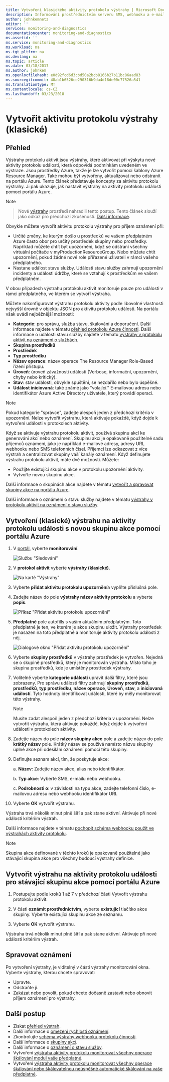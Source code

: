 ```yaml
---
title: Vytvoření klasického aktivity protokolu výstrahy | Microsoft Docs
description: Informování prostřednictvím serveru SMS, webhooku a e-mailu při určité události v protokolu aktivit.
author: johnkemnetz
editor: ''
services: monitoring-and-diagnostics
documentationcenter: monitoring-and-diagnostics
ms.assetid: ''
ms.service: monitoring-and-diagnostics
ms.workload: na
ms.tgt_pltfrm: na
ms.devlang: na
ms.topic: article
ms.date: 03/18/2017
ms.author: johnkem
ms.openlocfilehash: e0d92fcd6d3cbd50a2bcb8166b27b11bc86aad83
ms.sourcegitcommit: 48ab1b6526ce290316b9da4d18de00c77526a541
ms.translationtype: MT
ms.contentlocale: cs-CZ
ms.lasthandoff: 03/23/2018
---
```

# <a name="create-activity-log-alerts-classic"></a>Vytvořit aktivitu protokolu výstrahy (klasické)

## <a name="overview"></a>Přehled
Výstrahy protokolu aktivit jsou výstrahy, které aktivovat při výskytu nové aktivity protokolu události, která odpovídá podmínkám uvedeném ve výstraze. Jsou prostředky Azure, takže je lze vytvořit pomocí šablony Azure Resource Manager. Také mohou být vytvořeny, aktualizovat nebo odstranit na portálu Azure. Tento článek představuje koncepty za aktivitu protokolu výstrahy. Ji pak ukazuje, jak nastavit výstrahy na aktivity protokolu události pomocí portálu Azure.

> [!NOTE]

>  Nové [výstrahy](monitoring-overview-unified-alerts.md) prostředí nahradili tento postup. Tento článek slouží jako odkaz pro předchozí zkušenosti. [Další informace](monitoring-activity-log-alerts-new-experience.md).

Obvykle můžete vytvořit aktivitu protokolu výstrahy pro příjem oznámení při:

* Určité změny, ke kterým došlo u prostředků ve vašem předplatném Azure často obor pro určitý prostředek skupiny nebo prostředky. Například můžete chtít být upozorněni, když se odstraní všechny virtuální počítače v myProductionResourceGroup. Nebo můžete chtít upozornění, pokud žádné nové role přiřazené uživateli v rámci vašeho předplatného.
* Nastane událost stavu služby. Události stavu služby zahrnují upozornění incidenty a události údržby, které se vztahují k prostředkům ve vašem předplatném.

V obou případech výstrahu protokolu aktivit monitoruje pouze pro události v rámci předplatného, ve kterém se vytvoří výstraha.

Můžete nakonfigurovat výstrahu protokolu aktivity podle libovolné vlastnosti nejvyšší úrovně v objektu JSON pro aktivitu protokolu události. Na portálu však uvádí nejběžnější možnosti:

- **Kategorie**: pro správu, služba stavu, škálování a doporučení. Další informace najdete v tématu [přehled protokolu Azure činnosti](./monitoring-overview-activity-logs.md#categories-in-the-activity-log). Další informace o události stavu služby najdete v tématu [výstrahy v protokolu aktivit na oznámení o službách](./monitoring-activity-log-alerts-on-service-notifications.md).
- **Skupina prostředků**
- **Prostředek**
- **Typ prostředku**
- **Název operace**: název operace The Resource Manager Role-Based řízení přístupu.
- **Úroveň**: úroveň závažnosti události (Verbose, informační, upozornění, chyby nebo kritický).
- **Stav**: stav události, obvykle spuštění, se nezdařilo nebo bylo úspěšné.
- **Událost iniciovaná**: také známé jako "volající." E-mailovou adresu nebo identifikátor Azure Active Directory uživatele, který provádí operaci.

> [!NOTE]
> Pokud kategorie "správce", zadejte alespoň jeden z předchozí kritéria v upozornění. Nelze vytvořit výstrahu, která aktivuje pokaždé, když dojde k vytvoření události v protokolech aktivity.

Když se aktivuje výstrahu protokolu aktivit, používá skupinu akcí ke generování akcí nebo oznámení. Skupinu akcí je opakovaně použitelné sadu příjemců oznámení, jako je například e-mailové adresy, adresy URL webhooku nebo SMS telefonních čísel. Příjemci lze odkazovat z více výstrah a centralizovat skupiny vaší kanály oznámení. Když definujete výstrahu protokolu aktivit, máte dvě možnosti. Můžete:

* Použijte existující skupinu akce v protokolu upozornění aktivity.
* Vytvořte novou skupinu akce.

Další informace o skupinách akce najdete v tématu [vytvořit a spravovat skupiny akce na portálu Azure](monitoring-action-groups.md).

Další informace o oznámení o stavu služby najdete v tématu [výstrahy v protokolu aktivit na oznámení o stavu služby](monitoring-activity-log-alerts-on-service-notifications.md).

## <a name="create-an-alert-classic-on-an-activity-log-event-with-a-new-action-group-by-using-the-azure-portal"></a>Vytvoření (klasické) výstrahu na aktivity protokolu události s novou skupinu akce pomocí portálu Azure
1. V [portál](https://portal.azure.com), vyberte **monitorování**.

    ![Službu "Sledování"](./media/monitoring-activity-log-alerts/home-monitor.png)
2. V **protokol aktivit** vyberte **výstrahy (klasické)**.

    ![Na kartě "Výstrahy"](./media/monitoring-activity-log-alerts/alerts-blades.png)
3. Vyberte **přidat aktivitu protokolu upozornění**a vyplňte příslušná pole.

4. Zadejte název do pole **výstrahy název aktivity protokolu** a vyberte **popis**.

    ![Příkaz "Přidat aktivitu protokolu upozornění"](./media/monitoring-activity-log-alerts/add-activity-log-alert.png)

5. **Předplatné** pole autofills s vaším aktuálním předplatným. Toto předplatné je ten, ve kterém je akce skupinu uložit. Výstrahy prostředek je nasazen na toto předplatné a monitoruje aktivity protokolu události z něj.

    ![Dialogové okno "Přidat aktivitu protokolu upozornění"](./media/monitoring-activity-log-alerts/activity-log-alert-new-action-group.png)

6. Vyberte **skupiny prostředků** v výstrahy prostředek je vytvořen. Nejedná se o skupině prostředků, který je monitorován výstraha. Místo toho je skupina prostředků, kde je umístěný prostředek výstrahy.

7. Volitelně vyberte **kategorie události** upravit další filtry, které jsou zobrazeny. Pro správu události filtry zahrnují **skupiny prostředků**, **prostředků**, **typ prostředku**, **název operace**, **Úroveň**, **stav**, a **iniciovaná událostí**. Tyto hodnoty identifikovat události, které by měly monitorovat této výstrahy.

    >[!NOTE]
    >Musíte zadat alespoň jeden z předchozí kritéria v upozornění. Nelze vytvořit výstrahu, která aktivuje pokaždé, když dojde k vytvoření události v protokolech aktivity.
    >
    >

8. Zadejte název do pole **název skupiny akce** pole a zadejte název do pole **krátký název** pole. Krátký název se používá namísto názvu skupiny úplné akce při odesílání oznámení pomocí této skupiny.

9.  Definujte seznam akcí, tím, že poskytuje akce:

    a. **Název**: Zadejte název akce, alias nebo identifikátor.

    b. **Typ akce**: Vyberte SMS, e-mailu nebo webhooku.

    c. **Podrobnosti o**: v závislosti na typu akce, zadejte telefonní číslo, e-mailovou adresu nebo webhooku identifikátor URI.

10. Vyberte **OK** vytvořit výstrahu.

Výstraha trvá několik minut plně šíří a pak stane aktivní. Aktivuje při nové události kritériím výstrah.

Další informace najdete v tématu [pochopit schéma webhooku použít ve výstrahách aktivity protokolu](monitoring-activity-log-alerts-webhook.md).

>[!NOTE]
>Skupina akce definované v těchto kroků je opakovaně použitelné jako stávající skupina akce pro všechny budoucí výstrahy definice.
>
>

## <a name="create-an-alert-on-an-activity-log-event-for-an-existing-action-group-by-using-the-azure-portal"></a>Vytvořit výstrahu na aktivity protokolu události pro stávající skupinu akce pomocí portálu Azure
1. Postupujte podle kroků 1 až 7 v předchozí části Vytvořit výstrahu protokolu aktivit.

2. V části **oznámit prostřednictvím**, vyberte **existující** tlačítko akce skupiny. Vyberte existující skupinu akce ze seznamu.

3. Vyberte **OK** vytvořit výstrahu.

Výstraha trvá několik minut plně šíří a pak stane aktivní. Aktivuje při nové události kritériím výstrah.

## <a name="manage-your-alerts"></a>Spravovat oznámení

Po vytvoření výstrahy, je viditelný v části výstrahy monitorování okna. Vyberte výstrahy, kterou chcete spravovat:

* Upravte.
* Odstraňte ji.
* Zakázat nebo povolit, pokud chcete dočasně zastavit nebo obnovit příjem oznámení pro výstrahy.

## <a name="next-steps"></a>Další postup
- Získat [přehled výstrah](monitoring-overview-alerts.md).
- Další informace o [omezení rychlosti oznámení](monitoring-alerts-rate-limiting.md).
- Zkontrolujte [schéma výstrahy webhooku protokolu činnosti](monitoring-activity-log-alerts-webhook.md).
- Další informace o [skupiny akcí](monitoring-action-groups.md).  
- Další informace o [oznámení o stavu služby](monitoring-service-notifications.md).
- Vytvoření [výstraha aktivity protokolu monitorovat všechny operace škálování modul vaše předplatné](https://github.com/Azure/azure-quickstart-templates/tree/master/monitor-autoscale-alert).
- Vytvoření [výstraha aktivity protokolu monitorovat všechny operace škálování nebo škálovatelnou neúspěšné automatické škálování na vaše předplatné](https://github.com/Azure/azure-quickstart-templates/tree/master/monitor-autoscale-failed-alert).
